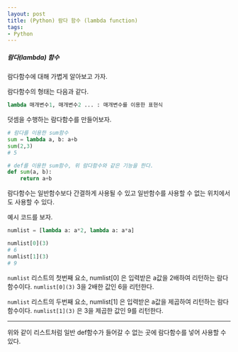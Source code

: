 ```yaml
---
layout: post
title: (Python) 람다 함수 (lambda function)
tags:
- Python
---
```



##### 람다(lambda) 함수

람다함수에 대해 가볍게 알아보고 가자.

람다함수의 형태는 다음과 같다.

```python
lambda 매개변수1, 매개변수2 ... : 매개변수를 이용한 표현식
```

덧셈을 수행하는 람다함수를 만들어보자.

```python
# 람다를 이용한 sum함수
sum = lambda a, b: a+b
sum(2,3)
# 5

# def를 이용한 sum함수, 위 람다함수와 같은 기능을 한다.
def sum(a, b):
    return a+b
```

람다함수는 일반함수보다 간결하게 사용될 수 있고 일반함수를 사용할 수 없는 위치에서도 사용할 수 있다.

예시 코드를 보자.

```python
numlist = [lambda a: a*2, lambda a: a*a]

numlist[0](3)
# 6
numlist[1](3)
# 9
```

`numlist` 리스트의 첫번째 요소, numlist[0] 은 입력받은 a값을 2배하여 리턴하는 람다함수이다. `numlist[0](3)` 3을 2배한 값인 6을 리턴한다.



`numlist` 리스트의 두번째 요소, numlist[1] 은 입력받은 a값을 제곱하여 리턴하는 람다함수이다. `numlist[1](3)` 은 3을 제곱한 값인 9를 리턴한다.



---

위와 같이 리스트처럼 일반 def함수가 들어갈 수 없는 곳에 람다함수를 넣어 사용할 수 있다. 